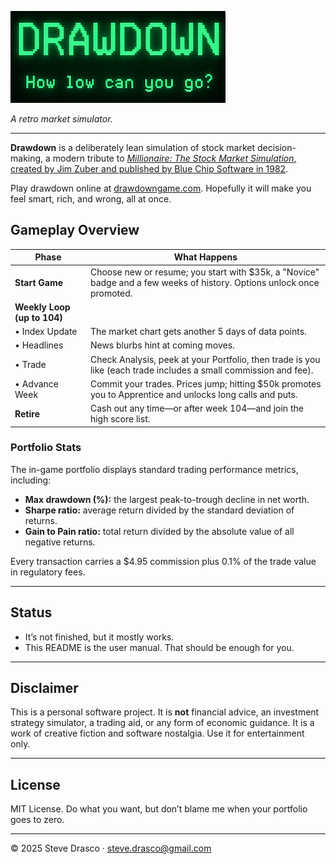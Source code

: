 ![Drawdown](docs/images/logo_small.png)

*A retro market simulator.*  

---

**Drawdown** is a deliberately lean simulation of stock market decision-making, a modern tribute to [*Millionaire: The Stock Market Simulation*, created by Jim Zuber and published by Blue Chip Software in 1982](https://en.wikipedia.org/wiki/Millionaire:_The_Stock_Market_Simulation).  

Play drawdown online at [drawdowngame.com](https://drawdowngame.com). Hopefully it will make you feel smart, rich, and wrong, all at once.

## Gameplay Overview

| **Phase**              | **What Happens** |
|------------------------|------------------------------------------------|
| **Start Game**         | Choose new or resume; you start with $35k, a "Novice" badge and a few weeks of history. Options unlock once promoted. |
| **Weekly Loop (up to 104)** | |
| • Index Update         | The market chart gets another 5 days of data points. |
| • Headlines            | News blurbs hint at coming moves. |
| • Trade                | Check Analysis, peek at your Portfolio, then trade is you like (each trade includes a small commission and fee). |
| • Advance Week         | Commit your trades. Prices jump; hitting $50k promotes you to Apprentice and unlocks long calls and puts. |
| **Retire**             | Cash out any time—or after week 104—and join the high score list. |

### Portfolio Stats

The in-game portfolio displays standard trading performance
metrics, including:

- **Max drawdown (%):** the largest peak-to-trough decline in net worth.
- **Sharpe ratio:** average return divided by the standard deviation of
  returns.
- **Gain to Pain ratio:** total return divided by the absolute value of all
  negative returns.

Every transaction carries a $4.95 commission plus 0.1% of the trade value in regulatory fees.

---

## Status

- It’s not finished, but it mostly works.
- This README is the user manual. That should be enough for you.

---

## Disclaimer

This is a personal software project. It is **not** financial advice, an investment strategy simulator, a trading aid, or any form of economic guidance. It is a work of creative fiction and software nostalgia. Use it for entertainment only.

---

## License

MIT License. Do what you want, but don’t blame me when your portfolio goes to zero.

---
© 2025 Steve Drasco · steve.drasco@gmail.com
